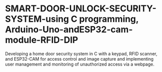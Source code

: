 # SMART-DOOR-UNLOCK-SECURITY-SYSTEM-using C programming, Arduino-Uno-andESP32-cam-module-RFID-DIP
Developing  a home door security system in C with a keypad, RFID scanner, and ESP32-CAM for access control and image capture and implementing user management and monitoring of unauthorized access via a webpage.
